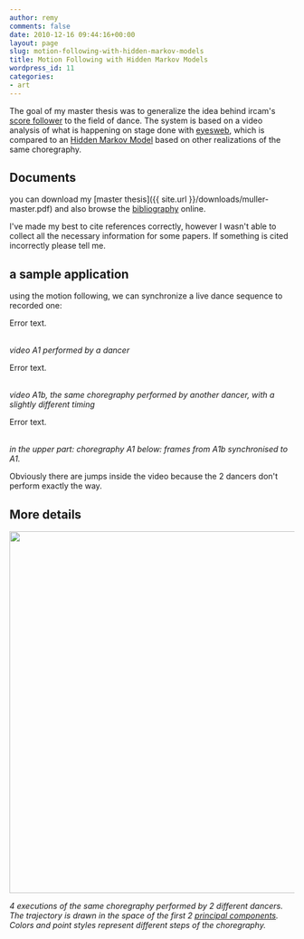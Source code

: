 ```yaml
---
author: remy
comments: false
date: 2010-12-16 09:44:16+00:00
layout: page
slug: motion-following-with-hidden-markov-models
title: Motion Following with Hidden Markov Models
wordpress_id: 11
categories:
- art
---
```


The goal of my master thesis was to generalize the idea behind ircam's [score follower](http://recherche.ircam.fr/equipes/temps-reel/suivi/index.html) to the field of dance. The system is based on a video analysis of what is happening on stage done with [eyesweb](http://www.eyesweb.org/), which is compared to an [Hidden Markov Model](http://www.ai.mit.edu/%7Emurphyk/Software/HMM/hmm.html) based on other realizations of the same choregraphy.


## Documents


you can download my [master thesis]({{ site.url }}/downloads/muller-master.pdf) and also browse the [bibliography](http://recherche.ircam.fr/equipes/temps-reel/movement/muller/motion/motion.html) online.

I've made my best to cite references correctly, however I wasn't able to collect all the necessary information for some papers. If something is cited incorrectly please tell me.


## a sample application


using the motion following, we can synchronize a live dance sequence to recorded one:


<object classid="clsid:02BF25D5-8C17-4B23-BC80-D3488ABDDC6B" codebase="http://www.apple.com/qtactivex/qtplugin.cab" width="360" height="304">
    <param name="src" value="http://recherche.ircam.fr/equipes/temps-reel/movement/muller/videos/A1.mp4" />
    <param name="controller" value="true" /><param name="autoplay" value="false">
    <object type="video/quicktime" data="http://recherche.ircam.fr/equipes/temps-reel/movement/muller/videos/A1.mp4" width="360" height="304" class="mp4">
        <param name="controller" value="true" />
        <param name="autoplay" value="false">Error text.<br />
    </object><br />
</object> 

  
_video A1 performed by a dancer_
  

<object classid="clsid:02BF25D5-8C17-4B23-BC80-D3488ABDDC6B" codebase="http://www.apple.com/qtactivex/qtplugin.cab" width="360" height="304">
    <param name="src" value="http://recherche.ircam.fr/equipes/temps-reel/movement/muller/videos/A1b.mp4" />
    <param name="controller" value="true" /><param name="autoplay" value="false">
    <object type="video/quicktime" data="http://recherche.ircam.fr/equipes/temps-reel/movement/muller/videos/A1b.mp4" width="360" height="304" class="mp4">
        <param name="controller" value="true" />
        <param name="autoplay" value="false">Error text.<br />
    </object><br />
</object> 


_video A1b, the same choregraphy performed by another dancer, with a slightly different timing_
  

  
<object classid="clsid:02BF25D5-8C17-4B23-BC80-D3488ABDDC6B" codebase="http://www.apple.com/qtactivex/qtplugin.cab" width="360" height="304">
    <param name="src" value="http://recherche.ircam.fr/equipes/temps-reel/movement/muller/videos/A1s.mp4" />
    <param name="controller" value="true" /><param name="autoplay" value="false">
    <object type="video/quicktime" data="http://recherche.ircam.fr/equipes/temps-reel/movement/muller/videos/A1s.mp4" width="360" height="304" class="mp4">
        <param name="controller" value="true" />
        <param name="autoplay" value="false">Error text.<br />
    </object><br />
</object> 



  
_in the upper part: choregraphy A1 below: frames from A1b synchronised to A1._
  


Obviously there are jumps inside the video because the 2 dancers don't perform exactly the way.


## More details


<img src="{{ site.url }}/images/2D4.jpg" alt="" width="640" border="0" />

_4 executions of the same choregraphy performed by 2 different dancers. The trajectory is drawn in the space of the first 2 [principal components](http://ilab.cs.ucsb.edu/projects/turk/Turk%202001.pdf). Colors and point styles represent different steps of the choregraphy._
